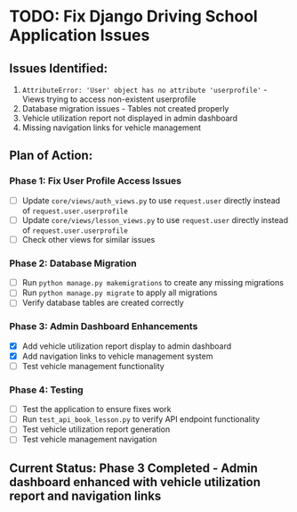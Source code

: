 # TODO: Fix Django Driving School Application Issues

## Issues Identified:
1. `AttributeError: 'User' object has no attribute 'userprofile'` - Views trying to access non-existent userprofile
2. Database migration issues - Tables not created properly
3. Vehicle utilization report not displayed in admin dashboard
4. Missing navigation links for vehicle management

## Plan of Action:

### Phase 1: Fix User Profile Access Issues
- [ ] Update `core/views/auth_views.py` to use `request.user` directly instead of `request.user.userprofile`
- [ ] Update `core/views/lesson_views.py` to use `request.user` directly instead of `request.user.userprofile`
- [ ] Check other views for similar issues

### Phase 2: Database Migration
- [ ] Run `python manage.py makemigrations` to create any missing migrations
- [ ] Run `python manage.py migrate` to apply all migrations
- [ ] Verify database tables are created correctly

### Phase 3: Admin Dashboard Enhancements
- [x] Add vehicle utilization report display to admin dashboard
- [x] Add navigation links to vehicle management system
- [ ] Test vehicle management functionality

### Phase 4: Testing
- [ ] Test the application to ensure fixes work
- [ ] Run `test_api_book_lesson.py` to verify API endpoint functionality
- [ ] Test vehicle utilization report generation
- [ ] Test vehicle management navigation

## Current Status: Phase 3 Completed - Admin dashboard enhanced with vehicle utilization report and navigation links
